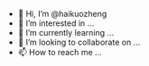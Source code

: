 - 👋 Hi, I’m @haikuozheng
- 👀 I’m interested in ...
- 🌱 I’m currently learning ...
- 💞️ I’m looking to collaborate on ...
- 📫 How to reach me ...

<!---
haikuozheng/haikuozheng is a ✨ special ✨ repository because its `README.md` (this file) appears on your GitHub profile.
You can click the Preview link to take a look at your changes.
--->
